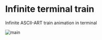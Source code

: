 # Infinite terminal train
Infinite ASCII-ART train animation in terminal

![main](https://github.com/user-attachments/assets/8a442b65-a8b5-4c9b-a74f-96bf3f64b02d)
